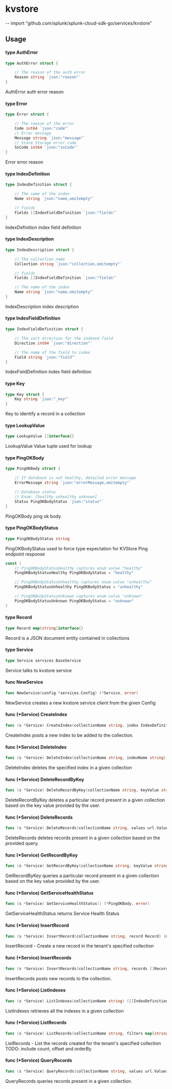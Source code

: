 # kvstore
--
    import "github.com/splunk/splunk-cloud-sdk-go/services/kvstore"


## Usage

#### type AuthError

```go
type AuthError struct {

	// The reason of the auth error
	Reason string `json:"reason"`
}
```

AuthError auth error reason

#### type Error

```go
type Error struct {

	// The reason of the error
	Code int64 `json:"code"`
	// Error message
	Message string `json:"message"`
	// State Storage error code
	SsCode int64 `json:"ssCode"`
}
```

Error error reason

#### type IndexDefinition

```go
type IndexDefinition struct {

	// The name of the index
	Name string `json:"name,omitempty"`

	// fields
	Fields []IndexFieldDefinition `json:"fields"`
}
```

IndexDefinition index field definition

#### type IndexDescription

```go
type IndexDescription struct {

	// The collection name
	Collection string `json:"collection,omitempty"`

	// fields
	Fields []IndexFieldDefinition `json:"fields"`

	// The name of the index
	Name string `json:"name,omitempty"`
}
```

IndexDescription index description

#### type IndexFieldDefinition

```go
type IndexFieldDefinition struct {

	// The sort direction for the indexed field
	Direction int64 `json:"direction"`

	// The name of the field to index
	Field string `json:"field"`
}
```

IndexFieldDefinition index field definition

#### type Key

```go
type Key struct {
	Key string `json:"_key"`
}
```

Key to identify a record in a collection

#### type LookupValue

```go
type LookupValue []interface{}
```

LookupValue Value tuple used for lookup

#### type PingOKBody

```go
type PingOKBody struct {

	// If database is not healthy, detailed error message
	ErrorMessage string `json:"errorMessage,omitempty"`

	// Database status
	// Enum: [healthy unhealthy unknown]
	Status PingOKBodyStatus `json:"status"`
}
```

PingOKBody ping ok body

#### type PingOKBodyStatus

```go
type PingOKBodyStatus string
```

PingOKBodyStatus used to force type expectation for KVStore Ping endpoint
response

```go
const (
	// PingOKBodyStatusHealthy captures enum value "healthy"
	PingOKBodyStatusHealthy PingOKBodyStatus = "healthy"

	// PingOKBodyStatusUnhealthy captures enum value "unhealthy"
	PingOKBodyStatusUnhealthy PingOKBodyStatus = "unhealthy"

	// PingOKBodyStatusUnknown captures enum value "unknown"
	PingOKBodyStatusUnknown PingOKBodyStatus = "unknown"
)
```

#### type Record

```go
type Record map[string]interface{}
```

Record is a JSON document entity contained in collections

#### type Service

```go
type Service services.BaseService
```

Service talks to kvstore service

#### func  NewService

```go
func NewService(config *services.Config) (*Service, error)
```
NewService creates a new kvstore service client from the given Config

#### func (*Service) CreateIndex

```go
func (s *Service) CreateIndex(collectionName string, index IndexDefinition) (*IndexDescription, error)
```
CreateIndex posts a new index to be added to the collection.

#### func (*Service) DeleteIndex

```go
func (s *Service) DeleteIndex(collectionName string, indexName string) error
```
DeleteIndex deletes the specified index in a given collection

#### func (*Service) DeleteRecordByKey

```go
func (s *Service) DeleteRecordByKey(collectionName string, keyValue string) error
```
DeleteRecordByKey deletes a particular record present in a given collection
based on the key value provided by the user.

#### func (*Service) DeleteRecords

```go
func (s *Service) DeleteRecords(collectionName string, values url.Values) error
```
DeleteRecords deletes records present in a given collection based on the
provided query.

#### func (*Service) GetRecordByKey

```go
func (s *Service) GetRecordByKey(collectionName string, keyValue string) (Record, error)
```
GetRecordByKey queries a particular record present in a given collection based
on the key value provided by the user.

#### func (*Service) GetServiceHealthStatus

```go
func (s *Service) GetServiceHealthStatus() (*PingOKBody, error)
```
GetServiceHealthStatus returns Service Health Status

#### func (*Service) InsertRecord

```go
func (s *Service) InsertRecord(collectionName string, record Record) (map[string]string, error)
```
InsertRecord - Create a new record in the tenant's specified collection

#### func (*Service) InsertRecords

```go
func (s *Service) InsertRecords(collectionName string, records []Record) ([]string, error)
```
InsertRecords posts new records to the collection.

#### func (*Service) ListIndexes

```go
func (s *Service) ListIndexes(collectionName string) ([]IndexDefinition, error)
```
ListIndexes retrieves all the indexes in a given collection

#### func (*Service) ListRecords

```go
func (s *Service) ListRecords(collectionName string, filters map[string][]string) ([]map[string]interface{}, error)
```
ListRecords - List the records created for the tenant's specified collection
TODO: include count, offset and orderBy

#### func (*Service) QueryRecords

```go
func (s *Service) QueryRecords(collectionName string, values url.Values) ([]Record, error)
```
QueryRecords queries records present in a given collection.
